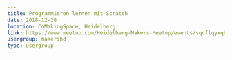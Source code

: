 ```yaml
---
title: Programmieren lernen mit Scratch
date: 2018-12-28
location: CoMakingSpace, Heidelberg
link: https://www.meetup.com/Heidelberg-Makers-Meetup/events/sqcflqyxqblc/
usergroup: makershd
type: usergroup
---
```

